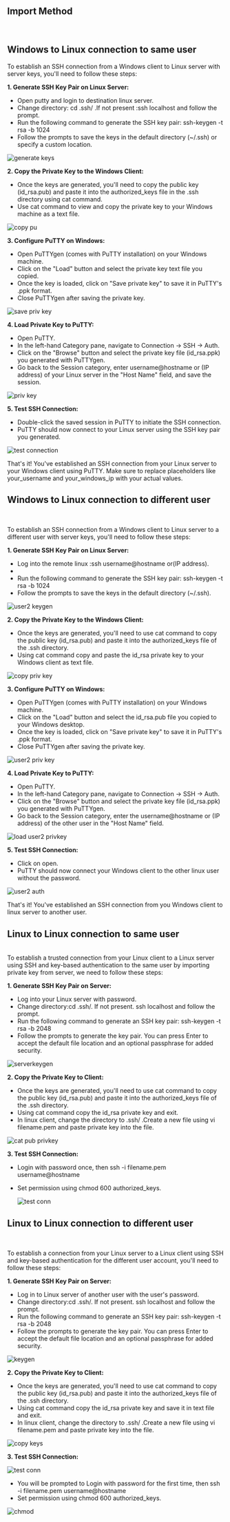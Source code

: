 
## Import Method

<br>

## Windows to Linux connection to same user

To establish an SSH connection from a Windows client to Linux server with server keys, you'll need to follow these steps:

**1. Generate SSH Key Pair on Linux Server:**

* Open putty and login to destination linux server.
* Change directory: cd .ssh/ .If not present :ssh localhost and follow the prompt. 
* Run the following command to generate the SSH key pair:
  ssh-keygen -t rsa -b 1024
* Follow the prompts to save the keys in the default directory (~/.ssh) or specify a custom location.

![generate keys](import_serverkey_user1.JPG)

**2. Copy the Private Key to the Windows Client:**

* Once the keys are generated, you'll need to copy the public key (id_rsa.pub) and paste it into the authorized_keys file in the .ssh directory using cat command.
* Use cat command to view and copy the private key to your Windows machine as a text file.

![copy pu](copy_serverprivkey_user1.JPG)

**3. Configure PuTTY on Windows:**

* Open PuTTYgen (comes with PuTTY installation) on your Windows machine.
* Click on the "Load" button and select the private key text file you copied.
* Once the key is loaded, click on "Save private key" to save it in PuTTY's .ppk format.
* Close PuTTYgen after saving the private key.

![save priv key](import_server_privkey_user1.JPG)

**4. Load Private Key to PuTTY:**

* Open PuTTY.
* In the left-hand Category pane, navigate to Connection -> SSH -> Auth.
* Click on the "Browse" button and select the private key file (id_rsa.ppk) you generated with PuTTYgen.
* Go back to the Session category, enter username@hostname or (IP address) of your Linux server in the "Host Name" field, and save the session.

![priv key](browse_user1_priv.JPG)



**5. Test SSH Connection:**

* Double-click the saved session in PuTTY to initiate the SSH connection.
* PuTTY should now connect to your Linux server using the SSH key pair you generated.

![test connection](user1_serverkey_auth.JPG)

That's it! You've established an SSH connection from your Linux server to your Windows client using PuTTY. Make sure to replace placeholders like your_username and your_windows_ip with your actual values.



## Windows to Linux connection to different user

<br>


To establish an SSH connection from a Windows client to Linux server to a different user with server keys, you'll need to follow these steps:

**1. Generate SSH Key Pair on Linux Server:**

* Log into the remote linux :ssh username@hostname or(IP address).
*
* Run the following command to generate the SSH key pair:
  ssh-keygen -t rsa -b 1024
* Follow the prompts to save the keys in the default directory (~/.ssh).

![user2 keygen](importkeygenuser2.JPG)

**2. Copy the Private Key to the Windows Client:**

* Once the keys are generated, you'll need to use cat command to copy the public key (id_rsa.pub) and paste it into the authorized_keys file of the .ssh directory.
* Using cat command copy and paste the id_rsa private key to your Windows client as text file.

![copy priv key](importprivkeyuser2.JPG)

**3. Configure PuTTY on Windows:**

* Open PuTTYgen (comes with PuTTY installation) on your Windows machine.
* Click on the "Load" button and select the id_rsa.pub file you copied to your Windows desktop.
* Once the key is loaded, click on "Save private key" to save it in PuTTY's .ppk format.
* Close PuTTYgen after saving the private key.

![user2 priv key](loadprivimport_key_user2.JPG)

**4. Load Private Key to PuTTY:**

* Open PuTTY.
* In the left-hand Category pane, navigate to Connection -> SSH -> Auth.
* Click on the "Browse" button and select the private key file (id_rsa.ppk) you generated with PuTTYgen.
* Go back to the Session category, enter the username@hostname or (IP address) of the other user in the "Host Name" field.


![load user2 privkey](browse_user2_privkey.JPG)

**5. Test SSH Connection:**

* Click on open.
* PuTTY should now connect your Windows client to the other linux user without the password.


![user2 auth](user2_import_auth.JPG)


That's it! You've established an SSH connection from you Windows client to linux server to another user.


## Linux to Linux connection to same user

<br>
To establish a trusted connection from your Linux client to a Linux server using SSH and key-based authentication to the same user by importing private key from server, we need to follow these steps:

**1. Generate SSH Key Pair on Server:**

* Log into your Linux server with password.
* Change directory:cd .ssh/. If not present. ssh localhost and follow the prompt.
* Run the following command to generate an SSH key pair:
  ssh-keygen -t rsa -b 2048
* Follow the prompts to generate the key pair. You can press Enter to accept the default file location and an optional passphrase for added security.

![serverkeygen](n1import.JPG)

**2. Copy the Private Key to Client:**

* Once the keys are generated, you'll need to use cat command to copy the public key (id_rsa.pub) and paste it into the authorized_keys file of the .ssh directory.
* Using cat command copy the id_rsa private key and exit.
* In linux client, change the directory to .ssh/ .Create a new file using vi filename.pem and paste private key into the file.

![cat pub privkey](n3.JPG)


**3. Test SSH Connection:**

* Login with password once, then ssh -i filename.pem username@hostname
* Set permission using chmod 600 authorized_keys.

  ![test conn](n4.JPG)


## Linux to Linux connection to different user

<br>

To establish a connection from your Linux server to a Linux client using SSH and key-based authentication for the different user account, you'll need to follow these steps:

**1. Generate SSH Key Pair on Server:**

* Log in to Linux server of another user with the user's password.
* Change directory:cd .ssh/. If not present. ssh localhost and follow the prompt.
* Run the following command to generate an SSH key pair:
  ssh-keygen -t rsa -b 2048
* Follow the prompts to generate the key pair. You can press Enter to accept the default file location and an optional passphrase for added security.

![keygen](n6.JPG)

**2. Copy the Private Key to Client:**

* Once the keys are generated, you'll need to use cat command to copy the public key (id_rsa.pub) and paste it into the authorized_keys file of the .ssh directory.
* Using cat command copy the id_rsa private key and save it in text file and exit.
* In linux client, change the directory to .ssh/ .Create a new file using vi filename.pem and paste private key into the file.

![copy keys](n7.JPG)

**3. Test SSH Connection:**

![test conn](n8.JPG)

* You will be prompted to Login with password for the first time, then ssh -i filename.pem username@hostname
* Set permission using chmod 600 authorized_keys.

![chmod](n9.JPG)








